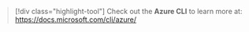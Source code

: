 > [!div class="highlight-tool"] 
> Check out the **Azure CLI** to learn more at: https://docs.microsoft.com/cli/azure/